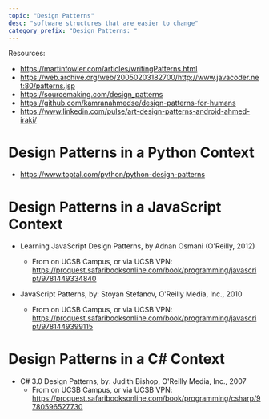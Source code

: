```yaml
---
topic: "Design Patterns"
desc: "software structures that are easier to change"
category_prefix: "Design Patterns: "
---
```



Resources:

* <https://martinfowler.com/articles/writingPatterns.html>
* <https://web.archive.org/web/20050203182700/http://www.javacoder.net:80/patterns.jsp>
* <https://sourcemaking.com/design_patterns>
* <https://github.com/kamranahmedse/design-patterns-for-humans>
* <https://www.linkedin.com/pulse/art-design-patterns-android-ahmed-iraki/>


# Design Patterns in a Python Context

* <https://www.toptal.com/python/python-design-patterns>

# Design Patterns in a JavaScript Context

* Learning JavaScript Design Patterns, by Adnan Osmani (O'Reilly, 2012)
  * From on UCSB Campus, or via UCSB VPN: <https://proquest.safaribooksonline.com/book/programming/javascript/9781449334840>

* JavaScript Patterns, by: Stoyan Stefanov, O'Reilly Media, Inc., 2010
  * From on UCSB Campus, or via UCSB VPN: <https://proquest.safaribooksonline.com/book/programming/javascript/9781449399115>

# Design Patterns in a C# Context

* C# 3.0 Design Patterns, by: Judith Bishop, O'Reilly Media, Inc., 2007
  * From on UCSB Campus, or via UCSB VPN: <https://proquest.safaribooksonline.com/book/programming/csharp/9780596527730>

